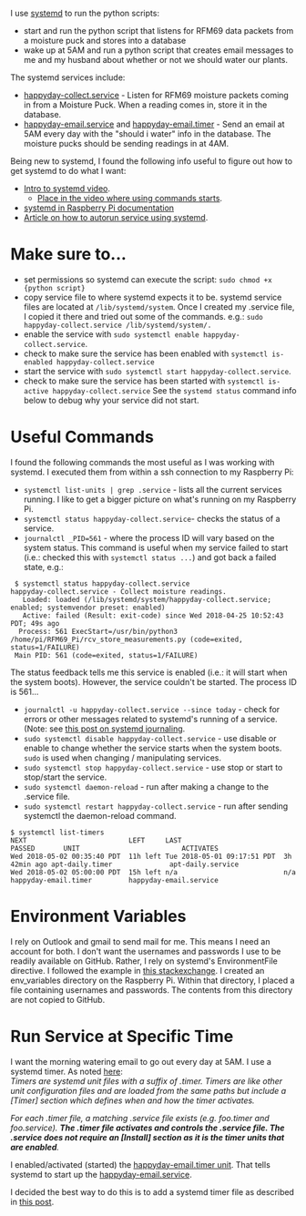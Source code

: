 I use [systemd](https://en.wikipedia.org/wiki/Systemd) to run the python scripts:
* start and run the python script that listens for RFM69 data packets from a moisture puck and stores into a database
* wake up at 5AM and run a python script that creates email messages to me and my husband about whether or not we should water our plants.  
  
The systemd services include:
* [happyday-collect.service](https://github.com/BitKnitting/should_I_water/blob/master/Rasp_Pi_2018/should_i_water/happyday-collect.service) - Listen for RFM69 moisture packets coming in from a Moisture Puck.  When a reading comes in, store it in the database.
* [happyday-email.service](https://github.com/BitKnitting/should_I_water/blob/master/Rasp_Pi_2018/should_i_water/happyday-email.service) and [happyday-email.timer](https://github.com/BitKnitting/should_I_water/blob/master/Rasp_Pi_2018/should_i_water/happyday-email.timer) - Send an email at 5AM every day with the "should i water" info in the database.  The moisture pucks should be sending readings in at 4AM.  
  
 Being new to systemd, I found the following info useful to figure out how to get systemd to do what I want:
* [Intro to systemd video](https://youtu.be/AtEqbYTLHfs?t=147).  
  * [Place in the video where using commands starts](https://youtu.be/AtEqbYTLHfs?t=230).
* [systemd in Raspberry Pi documentation](https://www.raspberrypi.org/documentation/linux/usage/systemd.md)
* [Article on how to autorun service using systemd](https://www.raspberrypi-spy.co.uk/2015/10/how-to-autorun-a-python-script-on-boot-using-systemd/).
# Make sure to...
* set permissions so systemd can execute the script: ```sudo chmod +x {python script}```
* copy service file to where systemd expects it to be.  systemd service files are located at ```/lib/systemd/system```.  Once I created my .service file, I copied it there and tried out some of the commands. e.g.: ```sudo happyday-collect.service /lib/systemd/system/.```
* enable the service with ```sudo systemctl enable happyday-collect.service```.
* check to make sure the service has been enabled with ```systemctl is-enabled happyday-collect.service```
* start the service with ```sudo systemctl start happyday-collect.service```.
* check to make sure the service has been started with ```systemctl is-active happyday-collect.service```
See the ```systemd status``` command info below to debug why your service did not start.


# Useful Commands
I found the following commands the most useful as I was working with systemd.  I executed them from within a ssh connection to my Raspberry Pi:

* ```systemctl list-units | grep .service``` - lists all the current services running.  I like to get a bigger picture on what's running on my Raspberry Pi.
* ```systemctl status happyday-collect.service```- checks the status of a service.
* ```journalctl _PID=561``` - where the process ID will vary based on the system status.  This command is useful when my service failed to start (i.e.: checked this with ```systemctl status ...```) and got back a failed state, e.g.:
```
 $ systemctl status happyday-collect.service
happyday-collect.service - Collect moisture readings.
   Loaded: loaded (/lib/systemd/system/happyday-collect.service; enabled; systemvendor preset: enabled)
   Active: failed (Result: exit-code) since Wed 2018-04-25 10:52:43 PDT; 49s ago
  Process: 561 ExecStart=/usr/bin/python3 /home/pi/RFM69_Pi/rcv_store_measurements.py (code=exited, status=1/FAILURE)
 Main PID: 561 (code=exited, status=1/FAILURE)
```
The status feedback tells me this service is enabled (i.e.: it will start when the system boots).  However, the service couldn't be started.  The process ID is 561...

* ```journalctl -u happyday-collect.service --since today``` - check for errors or other messages related to systemd's running of a service.  (Note: see [this post on systemd journaling](https://www.digitalocean.com/community/tutorials/how-to-use-journalctl-to-view-and-manipulate-systemd-logs).
* ```sudo systemctl disable happyday-collect.service``` - use disable or enable to change whether the service starts when the system boots.  ```sudo``` is used when changing / manipulating services.
* ```sudo systemctl stop happyday-collect.service``` - use stop or start to stop/start the service.
* ```sudo systemctl daemon-reload``` - run after making a change to the .service file.
* ```sudo systemctl restart happyday-collect.service``` - run after sending systemctl the daemon-reload command.  
```
$ systemctl list-timers
NEXT                         LEFT     LAST                         PASSED       UNIT                         ACTIVATES
Wed 2018-05-02 00:35:40 PDT  11h left Tue 2018-05-01 09:17:51 PDT  3h 42min ago apt-daily.timer              apt-daily.service
Wed 2018-05-02 05:00:00 PDT  15h left n/a                          n/a          happyday-email.timer         happyday-email.service
```
# Environment Variables
I rely on Outlook and gmail to send mail for me.  This means I need an account for both.  I don't want the usernames and passwords I use to be readily available on GitHub.  Rather, I rely on systemd's EnvironmentFile directive.  I followed the example in [this stackexchange](https://unix.stackexchange.com/questions/287743/making-environment-variables-available-for-downstream-processes-started-within-a).  I created an env_variables directory on the Raspberry Pi.  Within that directory, I placed a file containing usernames and passwords.  The contents from this directory are not copied to GitHub.
# Run Service at Specific Time
I want the morning watering email to go out every day at 5AM.  I use a systemd timer.  As noted [here](https://wiki.archlinux.org/index.php/Systemd/Timers):  
_Timers are systemd unit files with a suffix of .timer. Timers are like other unit configuration files and are loaded from the same paths but include a [Timer] section which defines when and how the timer activates._  
  
_For each .timer file, a matching .service file exists (e.g. foo.timer and foo.service). **The .timer file activates and controls the .service file. The .service does not require an [Install] section as it is the timer units that are enabled**._

I enabled/activated (started) the [happyday-email.timer unit](https://github.com/BitKnitting/should_I_water/blob/master/Rasp_Pi_2018/should_i_water/happyday-email.timer).  That tells systemd to start up the [happyday-email.service](https://github.com/BitKnitting/should_I_water/blob/master/Rasp_Pi_2018/should_i_water/happyday-email.service).



I decided the best way to do this is to add a systemd timer file as described in [this post](https://www.certdepot.net/rhel7-use-systemd-timers/).  

